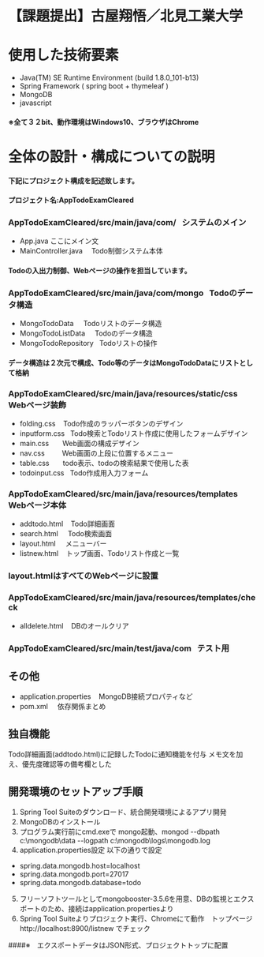 # 【課題提出】古屋翔悟／北見工業大学

# 使用した技術要素
- Java(TM) SE Runtime Environment (build 1.8.0_101-b13)
- Spring Framework ( spring boot + thymeleaf )
- MongoDB
- javascript

#### ※全て３２bit、動作環境はWindows10、ブラウザはChrome

# 全体の設計・構成についての説明
#### 下記にプロジェクト構成を記述致します。
#### プロジェクト名:AppTodoExamCleared

### AppTodoExamCleared/src/main/java/com/   システムのメイン  
- App.java ここにメイン文
- MainController.java 　Todo制御システム本体
#### Todoの入出力制御、Webページの操作を担当しています。

### AppTodoExamCleared/src/main/java/com/mongo   Todoのデータ構造
- MongoTodoData     Todoリストのデータ構造
- MongoTodoListData     Todoのデータ構造
- MongoTodoRepository   Todoリストの操作
#### データ構造は２次元で構成、Todo等のデータはMongoTodoDataにリストとして格納

### AppTodoExamCleared/src/main/java/resources/static/css   Webページ装飾
- folding.css    Todo作成のラッパーボタンのデザイン
- inputform.css   Todo検索とTodoリスト作成に使用したフォームデザイン
- main.css        Web画面の構成デザイン
- nav.css         Web画面の上段に位置するメニュー
- table.css       todo表示、todoの検索結果で使用した表
- todoinput.css   Todo作成用入力フォーム

### AppTodoExamCleared/src/main/java/resources/templates   Webページ本体
- addtodo.html    Todo詳細画面
- search.html     Todo検索画面
- layout.html     メニューバー
- listnew.html    トップ画面、Todoリスト作成と一覧
### layout.htmlはすべてのWebページに設置

### AppTodoExamCleared/src/main/java/resources/templates/check
- alldelete.html    DBのオールクリア

### AppTodoExamCleared/src/main/test/java/com   テスト用

## その他
- application.properties    MongoDB接続プロパティなど
- pom.xml     依存関係まとめ

## 独自機能
Todo詳細画面(addtodo.html)に記録したTodoに通知機能を付与
メモ文を加え、優先度確認等の備考欄とした

## 開発環境のセットアップ手順
1. Spring Tool Suiteのダウンロード、統合開発環境によるアプリ開発
2. MongoDBのインストール　
3. プログラム実行前にcmd.exeで mongo起動、mongod --dbpath c:\mongodb\data --logpath c:\mongodb\logs\mongodb.log
4. application.properties設定 以下の通りで設定
- spring.data.mongodb.host=localhost
- spring.data.mongodb.port=27017
- spring.data.mongodb.database=todo 
5. フリーソフトツールとしてmongobooster-3.5.6を用意、DBの監視とエクスポートのため、接続はapplication.propertiesより
6. Spring Tool Suiteよりプロジェクト実行、Chromeにて動作　トップページ http://localhost:8900/listnew でチェック

####※　エクスポートデータはJSON形式、プロジェクトトップに配置

